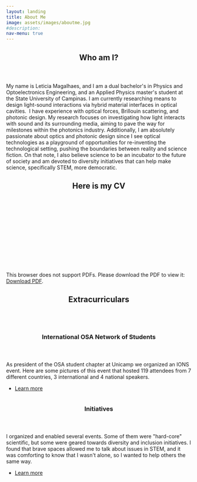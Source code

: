 ```yaml
---
layout: landing
title: About Me
image: assets/images/aboutme.jpg
#description: 
nav-menu: true
---
```

<!-- Main -->
<div id="main">

<!-- One -->
<section id="one">
	<div class="inner">
		<header class="major">
			  <h2>Who am I?</h2>
		</header>
		<p>My name is Leticia Magalhaes, and I am a dual bachelor's in Physics and Optoelectronics Engineering, and an Applied Physics master's student at the State University of Campinas. I am currently researching means to design light-sound interactions via hybrid material interfaces in optical cavities. &nbsp;I have experience with optical forces, Brillouin scattering, and photonic design. My research focuses on investigating how light interacts with sound and its surrounding media, aiming to pave the way for milestones within the photonics industry. Additionally, I am absolutely passionate about optics and photonic design since I see optical technologies as a playground of opportunities for re-inventing the technological setting, pushing the boundaries between reality and science fiction. On that note, I also believe science to be an incubator to the future of society and am devoted to diversity initiatives that can help make science, specifically STEM, more democratic.</p>
	</div>
</section>

<!-- One -->
<section id="one">
	<div class="inner">
		<header class="major">
			      <h2> Here is my CV</h2>
		</header>
     <object data="assets\pdf\CV_LeticiaMagalhaes.pdf" type="application/pdf" width="100%" height="600px">
                        <embed src="assets\pdf\CV_LeticiaMagalhaes.pdf">
                          <p>This browser does not support PDFs. Please download the PDF to view it: <a href="assets\pdf\CV_LeticiaMagalhaes.pdf">Download PDF</a>.</p>
                        </embed>
      </object>
	</div>
</section>

<!-- One -->
<section id="one">
	<div class="inner">
		<header class="major">
			      <h2> Extracurriculars</h2>
		</header>
	</div>
</section>


<!-- Two -->
<section id="two" class="spotlights">
	<section>
		<a href="IONS_ELO.html" class="image">
			<img src="{% link assets\images\IONS\header.png %}" alt="" data-position="center center" />
		</a>
		<div class="content">
			<div class="inner">
				<header class="major">
					<h3>International OSA Network of Students</h3>
				</header>
				<p>As president of the OSA student chapter at Unicamp we organized an IONS event. Here are some pictures of this event that hosted 119 attendees from 7 different countries, 3 international and 4 national speakers.</p>
				<ul class="actions">
					 <li><a href="IONS_ELO.html" class="button">Learn more</a></li>
				</ul>
			</div>
		</div>
	</section>

<section>
	<a href="Initiatives.html" class="image">
		<img src="{% link assets\images\sbfoton.jpg %}" alt="" data-position="center center" />
	</a>
	<div class="content">
		<div class="inner">
			<header class="major">
				<h3>Initiatives</h3>
			</header>
			<p>I organized and enabled several events. Some of them were &quot;hard-core&quot; scientific, but some were geared towards diversity and inclusion initiatives. I found that brave spaces allowed me to talk about issues in STEM, and it was comforting to know that I wasn't alone, so I wanted to help others the same way.</p>
			<ul class="actions">
				<li><a href="3D_Phonon.html" class="button">Learn more</a></li>
			</ul>
		</div>
	</div>
</section>

</section>

</div>